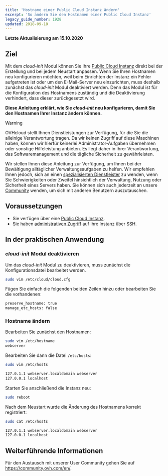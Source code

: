 ```yaml
---
title: 'Hostname einer Public Cloud Instanz ändern'
excerpt: 'So ändern Sie den Hostnamen einer Public Cloud Instanz'
legacy_guide_number: 1928
updated: 2018-09-18
---
```


**Letzte Aktualisierung am 15.10.2020**

## Ziel

Mit dem *cloud-init* Modul können Sie Ihre [Public Cloud Instanz](https://www.ovhcloud.com/de/public-cloud) direkt bei der Erstellung und bei jedem Neustart anpassen. Wenn Sie Ihren Hostnamen neu konfigurieren möchten, weil beim Einrichten der Instanz ein Fehler aufgetreten ist oder um den E-Mail-Server neu einzurichten, muss deshalb zunächst das *cloud-init* Modul deaktiviert werden. Denn das Modul ist für die Konfiguration des Hostnamens zuständig und die Deaktivierung verhindert, dass dieser zurückgesetzt wird.

**Diese Anleitung erklärt, wie Sie *cloud-init* neu konfigurieren, damit Sie den Hostnamen Ihrer Instanz ändern können.**

> [!warning]
> 
> OVHcloud stellt Ihnen Dienstleistungen zur Verfügung, für die Sie die alleinige Verantwortung tragen. Da wir keinen Zugriff auf diese Maschinen haben, können wir hierfür keinerlei Administrator-Aufgaben übernehmen oder sonstige Hilfeleistung anbieten. Es liegt daher in Ihrer Verantwortung, das Softwaremanagement und die tägliche Sicherheit zu gewährleisten.
>
> Wir stellen Ihnen diese Anleitung zur Verfügung, um Ihnen bei der Bewältigung alltäglicher Verwaltungsaufgaben zu helfen. Wir empfehlen Ihnen jedoch, sich an einen [spezialisierten Dienstleister](https://partner.ovhcloud.com/de/directory/) zu wenden, wenn Sie Schwierigkeiten oder Zweifel hinsichtlich der Verwaltung, Nutzung oder Sicherheit eines Servers haben. Sie können sich auch jederzeit an unsere [Community](https://community.ovh.com/en/) wenden, um sich mit anderen Benutzern auszutauschen.
>


## Voraussetzungen

- Sie verfügen über eine [Public Cloud Instanz](https://www.ovhcloud.com/de/public-cloud).
- Sie haben [administrativen Zugriff](/pages/public_cloud/compute/become_root_and_change_password) auf Ihre Instanz über SSH.


## In der praktischen Anwendung

### *cloud-init* Modul deaktivieren

Um das *cloud-init* Modul zu deaktivieren, muss zunächst die Konfigurationsdatei bearbeitet werden.

```sh
sudo vim /etc/cloud/cloud.cfg
```

Fügen Sie einfach die folgenden beiden Zeilen hinzu oder bearbeiten Sie die vorhandenen:

```sh
preserve_hostname: true
manage_etc_hosts: false
```

### Hostname ändern

Bearbeiten Sie zunächst den Hostnamen:

```sh
sudo vim /etc/hostname
webserver
```

Bearbeiten Sie dann die Datei `/etc/hosts`:

```sh
sudo vim /etc/hosts

127.0.1.1 webserver.localdomain webserver
127.0.0.1 localhost
```

Starten Sie anschließend die Instanz neu:

```bash
sudo reboot
```

Nach dem Neustart wurde die Änderung des Hostnamens korrekt registriert:

```sh
sudo cat /etc/hosts

127.0.1.1 webserver.localdomain webserver
127.0.0.1 localhost
```

## Weiterführende Informationen 

Für den Austausch mit unserer User Community gehen Sie auf <https://community.ovh.com/en/>.
